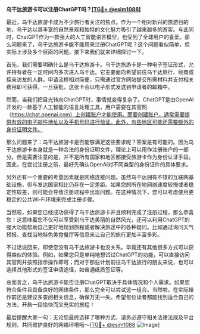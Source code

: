 **乌干达旅游卡可以注册ChatGPT吗？[[TG💪+ @esim1088](https://t.me/s/esim1088)]**

最近，乌干达旅游卡成为不少旅行者关注的焦点。作为一个相对新兴的旅游目的地，乌干达以其丰富的自然景观和独特的文化魅力吸引了越来越多的游客。与此同时，ChatGPT作为一款强大的人工智能语言模型，也受到了全球用户的喜爱。那么问题来了，乌干达旅游卡能不能用来注册ChatGPT呢？这个问题看似简单，但实际上涉及多个层面的问题，接下来我们就来详细探讨一下。

首先，我们需要明确什么是乌干达旅游卡。乌干达旅游卡是一种电子签证形式，允许持有者在一定时间内多次进入乌干达。它主要面向希望前往乌干达旅行、经商或探亲访友的人群。申请流程相对简便，只需通过官方网站提交所需材料并支付相关费用即可获得。一旦获批，这张卡会以电子形式发送到申请者的邮箱中。

然而，当我们把目光转向ChatGPT时，事情就变得复杂了。ChatGPT是由OpenAI开发的一款基于人工智能的语言处理工具，用户需要在其官网（https://chat.openai.com）上创建账户才能使用。而要创建账户，通常需要提供有效的电子邮件地址以及手机号码进行验证。此外，有些地区可能还需要额外的身份证明文件。

那么问题来了：乌干达旅游卡是否能够满足这些要求呢？答案是有可能的。因为乌干达旅游卡本身就是一种合法的身份证明文件，理论上可以用作注册账户的一部分。但是需要注意的是，并不是所有国家和地区都接受旅游卡作为身份认证手段。因此，在尝试注册之前，最好先确认OpenAI对不同类型的身份证件的具体要求。

另外还有一个重要的考量因素就是网络连接问题。虽然乌干达拥有不错的互联网基础设施，但与发达国家相比仍存在一定差距。如果您的所在地网络速度较慢或者稳定性较差，则可能会导致注册过程中出现问题。在这种情况下，您可以考虑使用更稳定的公共Wi-Fi环境来完成注册步骤。

当然啦，如果您已经成功获得了乌干达旅游卡并且顺利完成了注册过程，那么恭喜您！这意味着您不仅可以享受到乌干达美丽的自然风光，还可以利用ChatGPT的强大功能帮助自己更好地规划旅程或者解决旅途中的各种疑问。比如通过询问天气预报、查找当地特色美食餐厅等信息来让自己的旅行更加丰富多彩。

不过话说回来，即使您没有乌干达旅游卡也没关系。毕竟还有其他很多方式可以获得类似的体验。例如，如果您只是单纯地想试试ChatGPT的功能，可以直接访问其官网并按照指示操作即可；而对于那些计划前往乌干达旅行的朋友来说，也可以选择其他形式的签证申请途径，如普通纸质签证等。

总而言之，乌干达旅游卡能否注册ChatGPT取决于具体情况和个人需求。如果您符合条件且具备良好的网络条件，那么完全可以尝试这一组合。当然啦，在实际操作前还是建议多查阅相关信息，确保万无一失。希望每位读者都能找到适合自己的方法，开启一段愉快而又充实的旅程！

最后提醒大家一句：无论您最终选择了哪种方式，请务必遵守相关法律法规及平台规则，共同维护良好的网络环境哦～[[TG💪+ @esim1088](https://t.me/s/esim1088) ![Image](https://i.postimg.cc/4NQfJmqS/Snipaste-2025-05-13-00-14-12.png)]